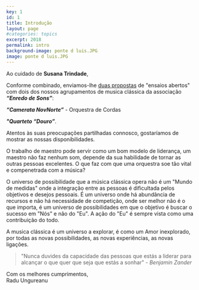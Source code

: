 ```yaml
---
key: 1
id: 1
title: Introdução
layout: page
#categories: topics
excerpt: 2018
permalink: intro
background-image: ponte d luis.JPG
image: ponte d luis.JPG
---
```


Ao cuidado de **Susana Trindade**,

Conforme combinado, enviamos-lhe [duas propostas](/programa) de "ensaios abertos" com dois dos nossos agrupamentos de musica clássica da associação ***“Enredo de Sons”***:

  ***“Camerata NovNorte”*** - Orquestra de Cordas

 ***"Quarteto “Douro”***.

Atentos às suas preocupações partilhadas connosco, gostaríamos de mostrar as nossas disponibilidades.

O trabalho de maestro pode servir como um bom modelo de liderança, um maestro não faz nenhum som, depende da sua habilidade de tornar as outras pessoas excelentes. O que faz com que uma orquestra soe tão vital e compenetrada com a música?

O universo de possibilidade que a música clássica opera não é um "Mundo de medidas" onde a integração entre as pessoas é dificultada pelos objetivos e desejos pessoais. É um universo onde há abundância de recursos e não há necessidade de competição, onde ser melhor não é o que importa, é um universo de possibilidades em que o objetivo é buscar o sucesso em "Nós" e não do "Eu". A ação do "Eu" é sempre vista como uma contribuição do todo.

A musica clássica é um universo a explorar, é como um Amor inexplorado, por todas as novas possibilidades, as novas experiências, as novas ligações.

> "Nunca duvides da capacidade das pessoas que estás a liderar para alcançar o que quer que seja que estás a sonhar" - *Benjamin Zander*

Com os melhores cumprimentos,  
Radu Ungureanu
